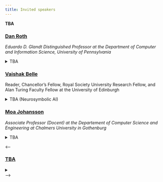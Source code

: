 ```yaml
---
title: Invited speakers
---
```


**TBA**

### [Dan Roth](https://www.cis.upenn.edu/~danroth/)
_Eduardo D. Glandt Distinguished Professor at the Department of Computer and Information Science, University of Pennsylvania_

<details>
<summary>TBA</summary>

</details>

### [Vaishak Belle](http://www.vaishakbelle.org/about/)
Reader, Chancellor’s Fellow, Royal Society University Research Fellow, and Alan Turing Faculty Fellow at the University of Edinburgh

<details>
<summary>TBA (Neurosymbolic AI)</summary>
   
</details>

### [Moa Johansson](https://www.cse.chalmers.se/~jomoa/)
_Associate Professor (Docent) at the Departement of Computer Science and Engineering at Chalmers University in Gothenburg_

<details>
<summary>TBA</summary>

</details>


<--

### [TBA]()


<details><summary></summary>

</details>
-->
